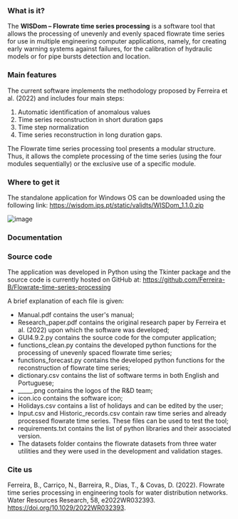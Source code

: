 ### **What is it?**

The **WISDom – Flowrate time series processing** is a software tool that allows the processing of unevenly and evenly spaced flowrate time series for use in multiple engineering computer applications, namely, for creating early warning systems against failures, for the calibration of hydraulic models or for pipe bursts detection and location. 

### **Main features**

The current software implements the methodology proposed by Ferreira et al. (2022) and includes four main steps:

1. Automatic identification of anomalous values
2. Time series reconstruction in short duration gaps
3. Time step normalization
4. Time series reconstruction in long duration gaps.

The Flowrate time series processing tool presents a modular structure. Thus, it allows the complete processing of the time series (using the four modules sequentially) or the exclusive use of a specific module. 

### **Where to get it**


The standalone application for Windows OS can be downloaded using the following link: https://wisdom.ips.pt/static/validts/WISDom_1.1.0.zip

![image](https://user-images.githubusercontent.com/92049028/185946163-bb420944-a4f3-4537-8a1e-303db2a6a93f.png)

### **Documentation**


### **Source code**

The application was developed in Python using the Tkinter package and the source code is currently hosted on GitHub at: https://github.com/Ferreira-B/Flowrate-time-series-processing

A brief explanation of each file is given:
- Manual.pdf contains the user's manual;
- Research_paper.pdf contains the original research paper by Ferreira et al. (2022) upon which the software was developed;
- GUI4.9.2.py contains the source code for the computer application;
- functions_clean.py contains the developed python functions for the processing of unevenly spaced flowrate time series;
- functions_forecast.py contains the developed python functions for the reconstruction of flowrate time series;
- dictionary.csv contains the list of software terms in both English and Portuguese;
- _____.png contains the logos of the R&D team;
- icon.ico contains the software icon;
- Holidays.csv contains a list of holidays and can be edited by the user;
- Input.csv and Historic_records.csv contain raw time series and already processed flowrate time series. These files can be used to test the tool;
- requirements.txt contains the list of python libraries and their associated version.
- The datasets folder contains the flowrate datasets from three water utilities and they were used in the development and validation stages.

### **Cite us**

Ferreira, B., Carriço, N., Barreira, R., Dias, T., & Covas, D. (2022). Flowrate time series processing in engineering tools for water distribution networks. Water Resources Research, 58, e2022WR032393. https://doi.org/10.1029/2022WR032393.

